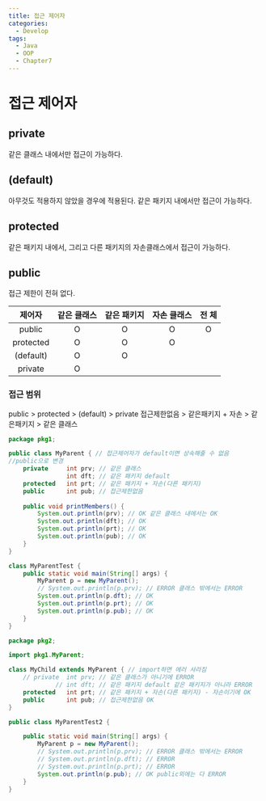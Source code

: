 ```yaml
---
title: 접근 제어자
categories:
  - Develop
tags:
  - Java
  - OOP
  - Chapter7
---
```

# 접근 제어자

## private

같은 클래스 내에서만 접근이 가능하다.

## (default)

아무것도 적용하지 않았을 경우에 적용된다. 같은 패키지 내에서만 접근이 가능하다.

## protected

같은 패키지 내에서, 그리고 다른 패키지의 자손클래스에서 접근이 가능하다.

## public

접근 제한이 전혀 없다.

|  제어자   | 같은 클래스 | 같은 패키지 | 자손 클래스 | 전        체 |
| :-------: | :---------: | :---------: | :---------: | :----------: |
|  public   |      O      |      O      |      O      |      O       |
| protected |      O      |      O      |      O      |              |
| (default) |      O      |      O      |             |              |
|  private  |      O      |             |             |              |

### 접근 범위

public > protected > (default) > private
접근제한없음 > 같은패키지 + 자손 > 같은패키지 > 같은 클래스

```java
package pkg1;

public class MyParent { // 접근제어자가 default이면 상속해줄 수 없음
//public으로 변경
	private 	int prv; // 같은 클래스
				int dft; // 같은 패키지 default
	protected 	int prt; // 같은 패키지 + 자손(다른 패키지)
	public 		int pub; // 접근제한없음
	
	public void printMembers() {
		System.out.println(prv); // OK 같은 클래스 내에서는 OK
		System.out.println(dft); // OK
		System.out.println(prt); // OK
		System.out.println(pub); // OK
	}
}

class MyParentTest {
	public static void main(String[] args) {
		MyParent p = new MyParent();
		// System.out.println(p.prv); // ERROR 클래스 밖에서는 ERROR
		System.out.println(p.dft); // OK
		System.out.println(p.prt); // OK 
		System.out.println(p.pub); // OK
	}
}

```

```java
package pkg2;

import pkg1.MyParent;

class MyChild extends MyParent { // import하면 에러 사라짐
	// private 	int prv; // 같은 클래스가 아니기에 ERROR
    		 // int dft; // 같은 패키지 default 같은 패키지가 아니라 ERROR
	protected 	int prt; // 같은 패키지 + 자손(다른 패키지) - 자손이기에 OK 
	public 		int pub; // 접근제한없음 OK
}

public class MyParentTest2 {

	public static void main(String[] args) {
		MyParent p = new MyParent();
		// System.out.println(p.prv); // ERROR 클래스 밖에서는 ERROR
		// System.out.println(p.dft); // ERROR
		// System.out.println(p.prt); // ERROR
		System.out.println(p.pub); // OK public외에는 다 ERROR
	}
}

```

